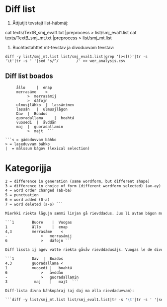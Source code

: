 #  Diff list

1. Åttjutjit tevstajt list-hábmáj:

cat texts/TextB_smj_eval1.txt |preprocess > list/smj_eval1.list
cat texts/TextB_smj_mt.txt |preprocess > list/smj_mt.list

1. Buohtastahttet mt-tevstav ja divoduvvam tevstav:

```diff -y list/smj_mt.list list/smj_eval1.list|grep '[><]()'|tr -s '\t'|tr -s ' '|sed 's/^/        /' >> wer_analysis.csv ```

## Diff list boados

   ```  Buore	 |	Vuogas
        ållo	 |	enap
        merrasáme	 <
        	 >	merrasámij
        	 >	dáfojn
        ulmusjlåhko	 |	lassánimev
        lassán	 |	ulmusjlågon
        Dav	 |	Boados
        guoradallama	 |	boahtá
        vuosedi	 |	åvddån
        maj	 |	guoradallamin
        	 >	majt  ```

```< = gádoduvvam báhko
> = laseduvvam báhko
|  = målssum bágov (lexical selection)
```

#  Kategorijja

```1 = lexical selection
2 = difference in generation (same wordform, but different shape)
3 = difference in choice of form (different wordform selected) (ax-ay)
4 = word order changed (ab-ba)
5 = punctuation 
6 = word added (0-a)
7 = word deleted (a-o) ```

Mierkki riekta lågujn sæmmi linjan gå rievddadus. Jus li avtan bágon moadda rievddadusá laseduvvi divna lågå dan sæmmi linnjaj:

```1        Buore	 |	Vuogas
1           ållo	 |	enap  
4,3         merrasáme	 <
-        	 	>	merrasámij
6        	 	>	dáfojn ```

Diff lissta ij agev vatte riekta gåvåv rievddadusájs. Vuogas le de divodasstet diff listav vaj tjielggasap vuojnná jur mij la rievdaduvvam ja gåktu:

```1        Dav	 |	Boados
4,3         guoradallama <		
1           vuosedi |	boahtá
6               >	åvddån
-        		>	guoradallamin 
3            maj	|	majt  ```

Diff-lista divna báhkopáraj (aj daj ma ælla rievdaduvvam):

```diff -y list/smj_mt.list list/smj_eval1.list|tr -s '\t'|tr -s ' '|sed 's/^/        /' | see ```
